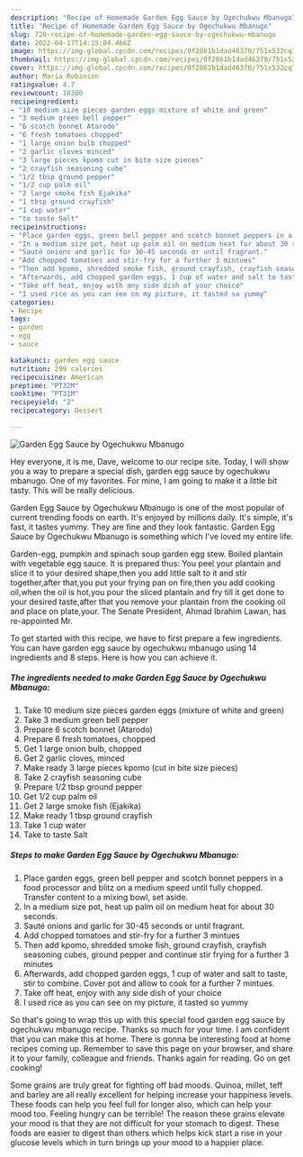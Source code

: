 ```yaml
---
description: "Recipe of Homemade Garden Egg Sauce by Ogechukwu Mbanugo"
title: "Recipe of Homemade Garden Egg Sauce by Ogechukwu Mbanugo"
slug: 720-recipe-of-homemade-garden-egg-sauce-by-ogechukwu-mbanugo
date: 2022-04-17T14:15:04.466Z
image: https://img-global.cpcdn.com/recipes/0f2861b1dad46370/751x532cq70/garden-egg-sauce-by-ogechukwu-mbanugo-recipe-main-photo.jpg
thumbnail: https://img-global.cpcdn.com/recipes/0f2861b1dad46370/751x532cq70/garden-egg-sauce-by-ogechukwu-mbanugo-recipe-main-photo.jpg
cover: https://img-global.cpcdn.com/recipes/0f2861b1dad46370/751x532cq70/garden-egg-sauce-by-ogechukwu-mbanugo-recipe-main-photo.jpg
author: Maria Robinson
ratingvalue: 4.7
reviewcount: 18300
recipeingredient:
- "10 medium size pieces garden eggs mixture of white and green"
- "3 medium green bell pepper"
- "6 scotch bonnet Atarodo"
- "6 fresh tomatoes chopped"
- "1 large onion bulb chopped"
- "2 garlic cloves minced"
- "3 large pieces kpomo cut in bite size pieces"
- "2 crayfish seasoning cube"
- "1/2 tbsp ground pepper"
- "1/2 cup palm oil"
- "2 large smoke fish Ejakika"
- "1 tbsp ground crayfish"
- "1 cup water"
- "to taste Salt"
recipeinstructions:
- "Place garden eggs, green bell pepper and scotch bonnet peppers in a food processor and blitz on a medium speed until fully chopped. Transfer content to a mixing bowl, set aside."
- "In a medium size pot, heat up palm oil on medium heat for about 30 seconds."
- "Sauté onions and garlic for 30-45 seconds or until fragrant."
- "Add chopped tomatoes and stir-fry for a further 3 mintues"
- "Then add kpomo, shredded smoke fish, ground crayfish, crayfish seasoning cubes, ground pepper and continue stir frying for a further 3 minutes"
- "Afterwards, add chopped garden eggs, 1 cup of water and salt to taste, stir to combine. Cover pot and allow to cook for a further 7 mintues."
- "Take off heat, enjoy with any side dish of your choice"
- "I used rice as you can see on my picture, it tasted so yummy"
categories:
- Recipe
tags:
- garden
- egg
- sauce

katakunci: garden egg sauce 
nutrition: 299 calories
recipecuisine: American
preptime: "PT32M"
cooktime: "PT31M"
recipeyield: "2"
recipecategory: Dessert

---
```



![Garden Egg Sauce by Ogechukwu Mbanugo](https://img-global.cpcdn.com/recipes/0f2861b1dad46370/751x532cq70/garden-egg-sauce-by-ogechukwu-mbanugo-recipe-main-photo.jpg)

Hey everyone, it is me, Dave, welcome to our recipe site. Today, I will show you a way to prepare a special dish, garden egg sauce by ogechukwu mbanugo. One of my favorites. For mine, I am going to make it a little bit tasty. This will be really delicious.

Garden Egg Sauce by Ogechukwu Mbanugo is one of the most popular of current trending foods on earth. It's enjoyed by millions daily. It's simple, it's fast, it tastes yummy. They are fine and they look fantastic. Garden Egg Sauce by Ogechukwu Mbanugo is something which I've loved my entire life.

Garden-egg, pumpkin and spinach soup garden egg stew. Boiled plantain with vegetable egg sauce. It is prepared thus: You peel your plantain and slice it to your desired shape,then you add little salt to it and stir together,after that,you put your frying pan on fire,then you add cooking oil,when the oil is hot,you pour the sliced plantain and fry till it get done to your desired taste,after that you remove your plantain from the cooking oil and place on plate,your. The Senate President, Ahmad Ibrahim Lawan, has re-appointed Mr.


To get started with this recipe, we have to first prepare a few ingredients. You can have garden egg sauce by ogechukwu mbanugo using 14 ingredients and 8 steps. Here is how you can achieve it.

<!--inarticleads1-->

##### The ingredients needed to make Garden Egg Sauce by Ogechukwu Mbanugo:

1. Take 10 medium size pieces garden eggs (mixture of white and green)
1. Take 3 medium green bell pepper
1. Prepare 6 scotch bonnet (Atarodo)
1. Prepare 6 fresh tomatoes, chopped
1. Get 1 large onion bulb, chopped
1. Get 2 garlic cloves, minced
1. Make ready 3 large pieces kpomo (cut in bite size pieces)
1. Take 2 crayfish seasoning cube
1. Prepare 1/2 tbsp ground pepper
1. Get 1/2 cup palm oil
1. Get 2 large smoke fish (Ejakika)
1. Make ready 1 tbsp ground crayfish
1. Take 1 cup water
1. Take to taste Salt




<!--inarticleads2-->

##### Steps to make Garden Egg Sauce by Ogechukwu Mbanugo:

1. Place garden eggs, green bell pepper and scotch bonnet peppers in a food processor and blitz on a medium speed until fully chopped. Transfer content to a mixing bowl, set aside.
1. In a medium size pot, heat up palm oil on medium heat for about 30 seconds.
1. Sauté onions and garlic for 30-45 seconds or until fragrant.
1. Add chopped tomatoes and stir-fry for a further 3 mintues
1. Then add kpomo, shredded smoke fish, ground crayfish, crayfish seasoning cubes, ground pepper and continue stir frying for a further 3 minutes
1. Afterwards, add chopped garden eggs, 1 cup of water and salt to taste, stir to combine. Cover pot and allow to cook for a further 7 mintues.
1. Take off heat, enjoy with any side dish of your choice
1. I used rice as you can see on my picture, it tasted so yummy




So that's going to wrap this up with this special food garden egg sauce by ogechukwu mbanugo recipe. Thanks so much for your time. I am confident that you can make this at home. There is gonna be interesting food at home recipes coming up. Remember to save this page on your browser, and share it to your family, colleague and friends. Thanks again for reading. Go on get cooking!

Some grains are truly great for fighting off bad moods. Quinoa, millet, teff and barley are all really excellent for helping increase your happiness levels. These foods can help you feel full for longer also, which can help your mood too. Feeling hungry can be terrible! The reason these grains elevate your mood is that they are not difficult for your stomach to digest. These foods are easier to digest than others which helps kick start a rise in your glucose levels which in turn brings up your mood to a happier place.

